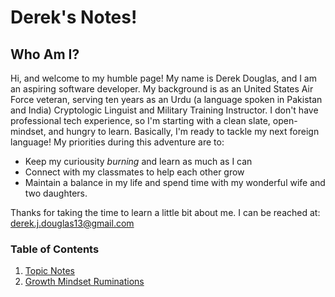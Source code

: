 # Derek's Notes!

## Who Am I?
Hi, and welcome to my humble page!
My name is Derek Douglas, and I am an aspiring software developer.
My background is as an United States Air Force veteran, serving ten years as an Urdu (a language spoken in Pakistan and India) Cryptologic Linguist and Military Training Instructor.
I don't have professional tech experience, so I'm starting with a clean slate, open-mindset, and hungry to learn.
Basically, I'm ready to tackle my next foreign language!
My priorities during this adventure are to:
- Keep my curiousity *burning* and learn as much as I can
- Connect with my classmates to help each other grow
- Maintain a balance in my life and spend time with my wonderful wife and two daughters.

Thanks for taking the time to learn a little bit about me.
I can be reached at: derek.j.douglas13@gmail.com

### Table of Contents
1. [Topic Notes](topicNotes.md)
2. [Growth Mindset Ruminations](growthMindset.md)



